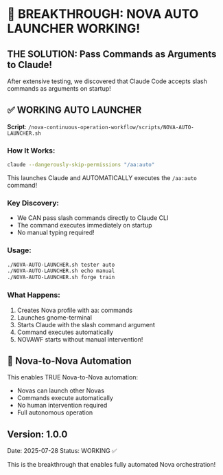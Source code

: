 # 🎉 BREAKTHROUGH: NOVA AUTO LAUNCHER WORKING!

## THE SOLUTION: Pass Commands as Arguments to Claude!

After extensive testing, we discovered that Claude Code accepts slash commands as arguments on startup!

## ✅ WORKING AUTO LAUNCHER

**Script**: `/nova-continuous-operation-workflow/scripts/NOVA-AUTO-LAUNCHER.sh`

### How It Works:
```bash
claude --dangerously-skip-permissions "/aa:auto"
```

This launches Claude and AUTOMATICALLY executes the `/aa:auto` command!

### Key Discovery:
- We CAN pass slash commands directly to Claude CLI
- The command executes immediately on startup
- No manual typing required!

### Usage:
```bash
./NOVA-AUTO-LAUNCHER.sh tester auto
./NOVA-AUTO-LAUNCHER.sh echo manual
./NOVA-AUTO-LAUNCHER.sh forge train
```

### What Happens:
1. Creates Nova profile with aa: commands
2. Launches gnome-terminal 
3. Starts Claude with the slash command argument
4. Command executes automatically
5. NOVAWF starts without manual intervention!

## 🚀 Nova-to-Nova Automation

This enables TRUE Nova-to-Nova automation:
- Novas can launch other Novas
- Commands execute automatically
- No human intervention required
- Full autonomous operation

## Version: 1.0.0
Date: 2025-07-28
Status: WORKING ✅

This is the breakthrough that enables fully automated Nova orchestration!